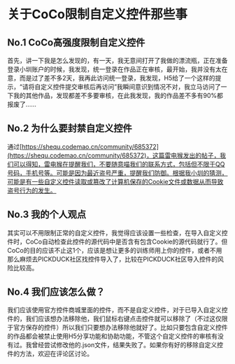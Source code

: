 # 关于CoCo限制自定义控件那些事
## No.1 CoCo高强度限制自定义控件

首先，讲一下我是怎么发现的，有一天，我无意间打开了我做的漂流瓶，正在准备登录小圳账户的时候，我发现，统一登录在作品正在审核，最开始，我并没有太在意，而是过了差不多2天，我再此访问统一登录，我发现，H5给了一个这样的提示，“请将自定义控件提交审核后再访问”我瞬间意识到情况不对，我立马访问了一下我的其他作品，发现都差不多要审核，在此我发现，我的作品差不多有90%都报废了……

## No.2 为什么要封禁自定义控件


通过[https://shequ.codemao.cn/community/685372](https://shequ.codemao.cn/community/685372)，这篇雷电猴发出的帖子，我们可以得知，雷电猴在提醒我们，不要随意喵我们的联系方式，包括但不限于QQ号码，手机号等。可能是因为最近盗号严重，提醒我们防御。根据我小圳的猜测，可能是有一些自定义控件读取或篡改了计算机保存的Cookie文件或数据从而导致盗号行为的发生。

## No.3 我的个人观点

其实可以不用限制正常的自定义控件，我觉得应该设置一些检查，在导入自定义控件时，CoCo自动检查此控件的源代码中是否含有包含Cookie的源代码就行了。但CoCo的目的应该不止这1个，应该是想让更多的训练师用上你的控件，或者不用那么麻烦去PICKDUCK社区找控件导入了，比较在PICKDUCK社区导入控件的风险比较高。

## No.4 我们应该怎么做？

我们应该使用官方控件商城里面的控件，而不是自定义控件，对于已导入自定义控件的，我们应该想办法移除他，我们鼠标右键点击控件就可以移除了（不过这仅限于官方保存的控件）所以我们只要想办法移除他就好了。比如只要包含自定义控件的作品都会被禁止使用H5分享功能和协助功能，不管这个自定义控件的审核有没有过。我曾经尝试修改他的.json文件，结果失败了。如果你有好的移除自定义控件的方法，欢迎在评论区讨论。 
